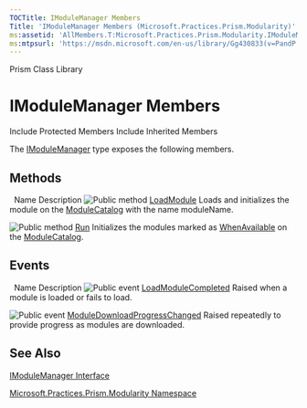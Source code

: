 ```yaml
---
TOCTitle: IModuleManager Members
Title: 'IModuleManager Members (Microsoft.Practices.Prism.Modularity)'
ms:assetid: 'AllMembers.T:Microsoft.Practices.Prism.Modularity.IModuleManager'
ms:mtpsurl: 'https://msdn.microsoft.com/en-us/library/Gg430833(v=PandP.50)'
---
```


Prism Class Library

IModuleManager Members
======================

Include Protected Members
Include Inherited Members

The [IModuleManager](https://msdn.microsoft.com/t:microsoft.practices.prism.modularity.imodulemanager) type exposes the following members.

Methods
-------

<span id="methodTableToggle"></span>
 
Name
Description
![](https://msdn.microsoft.com/en-us/Gg430833.pubmethod(en-us,PandP.50).gif "Public method")
[LoadModule](https://msdn.microsoft.com/m:microsoft.practices.prism.modularity.imodulemanager.loadmodule(system.string))
Loads and initializes the module on the [ModuleCatalog](https://msdn.microsoft.com/t:microsoft.practices.prism.modularity.modulecatalog) with the name moduleName.

![](https://msdn.microsoft.com/en-us/Gg430833.pubmethod(en-us,PandP.50).gif "Public method")
[Run](https://msdn.microsoft.com/m:microsoft.practices.prism.modularity.imodulemanager.run)
Initializes the modules marked as [WhenAvailable](https://msdn.microsoft.com/t:microsoft.practices.prism.modularity.initializationmode) on the [ModuleCatalog](https://msdn.microsoft.com/t:microsoft.practices.prism.modularity.modulecatalog).

Events
------

<span id="eventTableToggle"></span>
 
Name
Description
![](https://msdn.microsoft.com/en-us/Gg430833.pubevent(en-us,PandP.50).gif "Public event")
[LoadModuleCompleted](https://msdn.microsoft.com/e:microsoft.practices.prism.modularity.imodulemanager.loadmodulecompleted)
Raised when a module is loaded or fails to load.

![](https://msdn.microsoft.com/en-us/Gg430833.pubevent(en-us,PandP.50).gif "Public event")
[ModuleDownloadProgressChanged](https://msdn.microsoft.com/e:microsoft.practices.prism.modularity.imodulemanager.moduledownloadprogresschanged)
Raised repeatedly to provide progress as modules are downloaded.

See Also
--------

<span id="seeAlsoToggle"></span>
[IModuleManager Interface](https://msdn.microsoft.com/t:microsoft.practices.prism.modularity.imodulemanager)

[Microsoft.Practices.Prism.Modularity Namespace](https://msdn.microsoft.com/n:microsoft.practices.prism.modularity)
